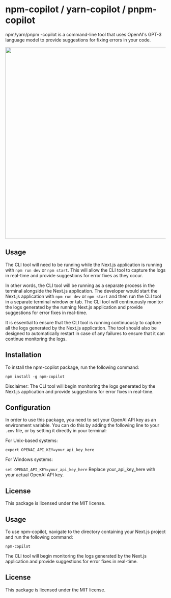 # npm-copilot / yarn-copilot / pnpm-copilot

npm/yarn/pnpm -copilot is a command-line tool that uses OpenAI's GPT-3 language model to provide suggestions for fixing errors in your code.

<div align="center">
    <img src="https://github.com/whoiskatrin/npm-copilot/blob/main/example.png" width="600" />
</div>

## Usage

The CLI tool will need to be running while the Next.js application is running with `npm run dev` or `npm start`. This will allow the CLI tool to capture the logs in real-time and provide suggestions for error fixes as they occur.

In other words, the CLI tool will be running as a separate process in the terminal alongside the Next.js application. The developer would start the Next.js application with `npm run dev` or `npm start` and then run the CLI tool in a separate terminal window or tab. The CLI tool will continuously monitor the logs generated by the running Next.js application and provide suggestions for error fixes in real-time.

It is essential to ensure that the CLI tool is running continuously to capture all the logs generated by the Next.js application. The tool should also be designed to automatically restart in case of any failures to ensure that it can continue monitoring the logs.

## Installation

To install the npm-copilot package, run the following command:

`npm install -g npm-copilot`

Disclaimer:
The CLI tool will begin monitoring the logs generated by the Next.js application and provide suggestions for error fixes in real-time.

## Configuration

In order to use this package, you need to set your OpenAI API key as an environment variable. You can do this by adding the following line to your `.env` file, or by setting it directly in your terminal:

For Unix-based systems:

`export OPENAI_API_KEY=your_api_key_here`

For Windows systems:

`set OPENAI_API_KEY=your_api_key_here`
Replace your_api_key_here with your actual OpenAI API key.

## License

This package is licensed under the MIT license.

## Usage

To use npm-copilot, navigate to the directory containing your Next.js project and run the following command:

`npm-copilot`

The CLI tool will begin monitoring the logs generated by the Next.js application and provide suggestions for error fixes in real-time.

## License

This package is licensed under the MIT license.
